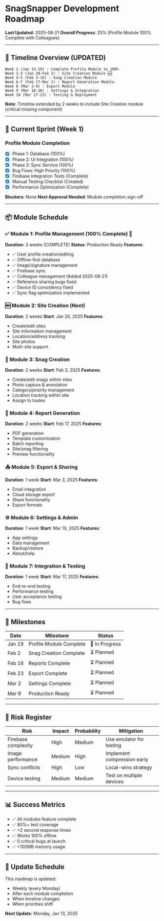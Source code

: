 # SnagSnapper Development Roadmap
**Last Updated**: 2025-08-21
**Overall Progress**: 25% (Profile Module 100% Complete with Colleagues)

---

## 📅 Timeline Overview (UPDATED)

```
Week 1 (Jan 13-19) : Complete Profile Module to 100%
Week 2-3 (Jan 20-Feb 2) : Site Creation Module 🆕
Week 4-5 (Feb 3-16) : Snag Creation Module
Week 6-7 (Feb 17-Mar 2) : Report Generation Module  
Week 8 (Mar 3-9) : Export Module
Week 9 (Mar 10-16) : Settings & Integration
Week 10 (Mar 17-23) : Testing & Deployment
```

**Note**: Timeline extended by 2 weeks to include Site Creation module (critical missing component)

---

## 🎯 Current Sprint (Week 1)

### Profile Module Completion
- [x] Phase 1: Database (100%)
- [x] Phase 2: UI Integration (100%)
- [x] Phase 3: Sync Service (100%)
- [x] Bug Fixes: High Priority (100%)
- [x] Firebase Integration Tests (Complete)
- [x] Manual Testing Checklist (Created)
- [x] Performance Optimization (Complete)

**Blockers**: None
**Next Approval Needed**: Module completion sign-off

---

## 📦 Module Schedule

### ✅ Module 1: Profile Management (100% Complete) 🎉
**Duration**: 3 weeks (COMPLETE)
**Status**: Production Ready
**Features**:
- ✅ User profile creation/editing
- ✅ Offline-first database
- ✅ Image/signature management
- ✅ Firebase sync
- ✅ Colleague management (Added 2025-08-21)
- ✅ Reference sharing bugs fixed
- ✅ Device ID consistency fixed
- ✅ Sync flag optimization implemented

### 🆕 Module 2: Site Creation (Next)
**Duration**: 2 weeks
**Start**: Jan 20, 2025
**Features**:
- Create/edit sites
- Site information management
- Location/address tracking
- Site photos
- Multi-site support

### 🔄 Module 3: Snag Creation
**Duration**: 2 weeks
**Start**: Feb 3, 2025
**Features**:
- Create/edit snags within sites
- Photo capture & annotation
- Category/priority management
- Location tracking within site
- Assign to trades

### 📄 Module 4: Report Generation
**Duration**: 2 weeks
**Start**: Feb 17, 2025
**Features**:
- PDF generation
- Template customization
- Batch reporting
- Site/snag filtering
- Preview functionality

### 📤 Module 5: Export & Sharing
**Duration**: 1 week
**Start**: Mar 3, 2025
**Features**:
- Email integration
- Cloud storage export
- Share functionality
- Export formats

### ⚙️ Module 6: Settings & Admin
**Duration**: 1 week
**Start**: Mar 10, 2025
**Features**:
- App settings
- Data management
- Backup/restore
- About/help

### 🧪 Module 7: Integration & Testing
**Duration**: 1 week
**Start**: Mar 17, 2025
**Features**:
- End-to-end testing
- Performance testing
- User acceptance testing
- Bug fixes

---

## 🏁 Milestones

| Date | Milestone | Status |
|------|-----------|---------|
| Jan 19 | Profile Module Complete | 🔄 In Progress |
| Feb 2 | Snag Creation Complete | ⏳ Planned |
| Feb 16 | Reports Complete | ⏳ Planned |
| Feb 23 | Export Complete | ⏳ Planned |
| Mar 2 | Settings Complete | ⏳ Planned |
| Mar 9 | Production Ready | ⏳ Planned |

---

## 🚦 Risk Register

| Risk | Impact | Probability | Mitigation |
|------|--------|-------------|------------|
| Firebase complexity | High | Medium | Use emulator for testing |
| Image performance | Medium | High | Implement compression early |
| Sync conflicts | High | Low | Local-wins strategy |
| Device testing | Medium | Medium | Test on multiple devices |

---

## 📊 Success Metrics

- ✅ All modules feature complete
- ✅ 80%+ test coverage
- ✅ <2 second response times
- ✅ Works 100% offline
- ✅ 0 critical bugs at launch
- ✅ <100MB memory usage

---

## 🔄 Update Schedule

This roadmap is updated:
- Weekly (every Monday)
- After each module completion
- When timeline changes
- When priorities shift

**Next Update**: Monday, Jan 13, 2025